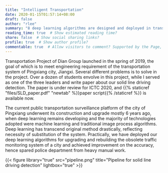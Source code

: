 ```yaml
---
title: "Intelligent Transportation"
date: 2020-01-15T01:57:14+08:00
draft: false
author: "rlee"
summary: "8 deep learning algorithms are designed and deployed in transportation project of AI team to meet the engineering requirement of the transportation system of Pingxiang city, Jiangxi."
reading_time: true  # Show estimated reading time?
share: false  # Show social sharing links?
profile: true  # Show author profile?
commentable: true  # Allow visitors to comment? Supported by the Page, Post, and Docs content types.
---
```


Transportation Project of Dian Group launched in the spring of 2019, the goal of which is to meet engineering requirement of the transportation system of Pingxiang city, Jiangxi. Several different problems is to solve in the project. Over a dozen of students envolve in this project, while I served as one of the three leaders and write paper about our solid line driving detection. The paper is under review for ICTC 2020, and {{% staticref "files/SLD_paper.pdf"  "newtab" %}}paper script{{% /staticref %}} is available now. 

The current public transportation surveillance platform of the city of Pingxiang underwent its construction and upgrade mostly 6 years ago, when deep learning remains developing and the majority of technologies adopted were machine learning and traditional image process algorithms. Deep learning has transcend original method drastically, reflecting necessity of substitution of the system. Practically, we have deployed our deep learning algorithms for upgrading and rebuilding the obsolete traffic monitoring system of a city and achieved improvement on the accuracy, hence spared police department from heavy manual work.

{{< figure library="true" src="pipeline.png" title="Pipeline for solid line driving detection" lightbox="true" >}}
